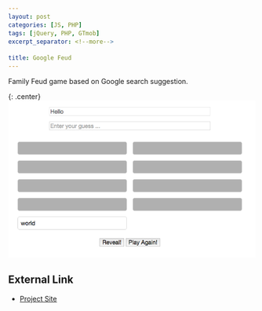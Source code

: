 ```yaml
---
layout: post
categories: [JS, PHP]
tags: [jQuery, PHP, GTmob]
excerpt_separator: <!--more-->

title: Google Feud
---
```


Family Feud game based on Google search suggestion.
<!--more-->

{: .center}
![Google Feud](/images/google_feud/feud.png)

External Link
-------------

* [Project Site](https://github.com/mdandy/google-feud)